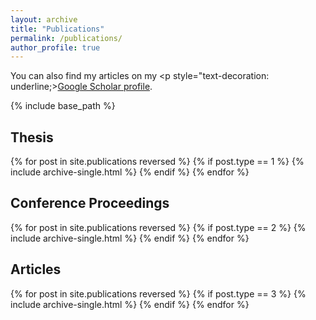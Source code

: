 ```yaml
---
layout: archive
title: "Publications"
permalink: /publications/
author_profile: true
---
```


You can also find my articles on my <p style="text-decoration: underline;><a href="https://scholar.google.com/citations?user=8kc1CN0AAAAJ&hl=tr">Google Scholar profile</a>.</p>

{% include base_path %}

## Thesis
{% for post in site.publications reversed %}
  {% if post.type == 1 %}
    {% include archive-single.html %}
  {% endif %}
{% endfor %}

## Conference Proceedings
{% for post in site.publications reversed %}
  {% if post.type == 2 %}
    {% include archive-single.html %}
  {% endif %}
{% endfor %}
## Articles
{% for post in site.publications reversed %}
  {% if post.type == 3 %}
    {% include archive-single.html %}
  {% endif %}
{% endfor %}
